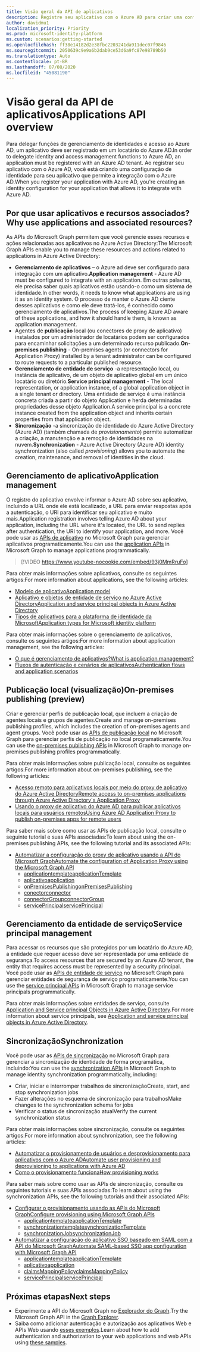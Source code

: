 ```yaml
---
title: Visão geral da API de aplicativos
description: Registre seu aplicativo com o Azure AD para criar uma configuração de identidade para ele que permita a integração com o Azure AD.
author: davidmu1
localization_priority: Priority
ms.prod: microsoft-identity-platform
ms.custom: scenarios:getting-started
ms.openlocfilehash: ff38e14182d2e38fbc2203241da911dec07f9846
ms.sourcegitcommit: 2050639c9e9a6b2dab9ce53d6a9fc87e98789b50
ms.translationtype: Auto
ms.contentlocale: pt-BR
ms.lasthandoff: 07/08/2020
ms.locfileid: "45081190"
---
```

# <a name="applications-api-overview"></a><span data-ttu-id="86e23-103">Visão geral da API de aplicativos</span><span class="sxs-lookup"><span data-stu-id="86e23-103">Applications API overview</span></span>

<span data-ttu-id="86e23-104">Para delegar funções de gerenciamento de identidades e acesso ao Azure AD, um aplicativo deve ser registrado em um locatário do Azure AD.</span><span class="sxs-lookup"><span data-stu-id="86e23-104">In order to delegate identity and access management functions to Azure AD, an application must be registered with an Azure AD tenant.</span></span> <span data-ttu-id="86e23-105">Ao registrar seu aplicativo com o Azure AD, você está criando uma configuração de identidade para seu aplicativo que permite a integração com o Azure AD.</span><span class="sxs-lookup"><span data-stu-id="86e23-105">When you register your application with Azure AD, you're creating an identity configuration for your application that allows it to integrate with Azure AD.</span></span>

## <a name="why-use-applications-and-associated-resources"></a><span data-ttu-id="86e23-106">Por que usar aplicativos e recursos associados?</span><span class="sxs-lookup"><span data-stu-id="86e23-106">Why use applications and associated resources?</span></span>

<span data-ttu-id="86e23-107">As APIs do Microsoft Graph permitem que você gerencie esses recursos e ações relacionadas aos aplicativos no Azure Active Directory:</span><span class="sxs-lookup"><span data-stu-id="86e23-107">The Microsoft Graph APIs enable you to manage these resources and actions related to applications in Azure Active Directory:</span></span>
- <span data-ttu-id="86e23-108">**Gerenciamento de aplicativos** – o Azure ad deve ser configurado para integração com um aplicativo.</span><span class="sxs-lookup"><span data-stu-id="86e23-108">**Application management** - Azure AD must be configured to integrate with an application.</span></span> <span data-ttu-id="86e23-109">Em outras palavras, ele precisa saber quais aplicativos estão usando-o como um sistema de identidade.</span><span class="sxs-lookup"><span data-stu-id="86e23-109">In other words, it needs to know what applications are using it as an identity system.</span></span> <span data-ttu-id="86e23-110">O processo de manter o Azure AD ciente desses aplicativos e como ele deve tratá-los, é conhecido como gerenciamento de aplicativos.</span><span class="sxs-lookup"><span data-stu-id="86e23-110">The process of keeping Azure AD aware of these applications, and how it should handle them, is known as application management.</span></span>
- <span data-ttu-id="86e23-111">Agentes de **publicação** local (ou conectores de proxy de aplicativo) instalados por um administrador de locatários podem ser configurados para encaminhar solicitações a um determinado recurso publicado.</span><span class="sxs-lookup"><span data-stu-id="86e23-111">**On-premises publishing** - On-premises agents (or connectors for Application Proxy) installed by a tenant administrator can be configured to route requests to a particular published resource.</span></span>
- <span data-ttu-id="86e23-112">**Gerenciamento de entidade de serviço** -a representação local, ou instância de aplicativo, de um objeto de aplicativo global em um único locatário ou diretório.</span><span class="sxs-lookup"><span data-stu-id="86e23-112">**Service principal management** - The local representation, or application instance, of a global application object in a single tenant or directory.</span></span> <span data-ttu-id="86e23-113">Uma entidade de serviço é uma instância concreta criada a partir do objeto Application e herda determinadas propriedades desse objeto Application.</span><span class="sxs-lookup"><span data-stu-id="86e23-113">A service principal is a concrete instance created from the application object and inherits certain properties from that application object.</span></span>
- <span data-ttu-id="86e23-114">**Sincronização** -a sincronização de identidade do Azure Active Directory (Azure AD) (também chamada de *provisionamento*) permite automatizar a criação, a manutenção e a remoção de identidades na nuvem.</span><span class="sxs-lookup"><span data-stu-id="86e23-114">**Synchronization** - Azure Active Directory (Azure AD) identity synchronization (also called *provisioning*) allows you to automate the creation, maintenance, and removal of identities in the cloud.</span></span>

## <a name="application-management"></a><span data-ttu-id="86e23-115">Gerenciamento de aplicativo</span><span class="sxs-lookup"><span data-stu-id="86e23-115">Application management</span></span>

<span data-ttu-id="86e23-116">O registro do aplicativo envolve informar o Azure AD sobre seu aplicativo, incluindo a URL onde ele está localizado, a URL para enviar respostas após a autenticação, o URI para identificar seu aplicativo e muito mais.</span><span class="sxs-lookup"><span data-stu-id="86e23-116">Application registration involves telling Azure AD about your application, including the URL where it's located, the URL to send replies after authentication, the URI to identify your application, and more.</span></span> <span data-ttu-id="86e23-117">Você pode usar as [APIs de aplicativo](/graph/api/resources/application?view=graph-rest-1.0) no Microsoft Graph para gerenciar aplicativos programaticamente.</span><span class="sxs-lookup"><span data-stu-id="86e23-117">You can use the [application APIs](/graph/api/resources/application?view=graph-rest-1.0) in Microsoft Graph to manage applications programmatically.</span></span>

> [!VIDEO https://www.youtube-nocookie.com/embed/93j0MmRruFo]

<span data-ttu-id="86e23-118">Para obter mais informações sobre aplicativos, consulte os seguintes artigos:</span><span class="sxs-lookup"><span data-stu-id="86e23-118">For more information about applications, see the following articles:</span></span>
- [<span data-ttu-id="86e23-119">Modelo de aplicativo</span><span class="sxs-lookup"><span data-stu-id="86e23-119">Application model</span></span>](https://docs.microsoft.com/azure/active-directory/develop/application-model)
- [<span data-ttu-id="86e23-120">Aplicativo e objetos de entidade de serviço no Azure Active Directory</span><span class="sxs-lookup"><span data-stu-id="86e23-120">Application and service principal objects in Azure Active Directory</span></span>](https://docs.microsoft.com/azure/active-directory/develop/app-objects-and-service-principals)
- [<span data-ttu-id="86e23-121">Tipos de aplicativos para a plataforma de identidade da Microsoft</span><span class="sxs-lookup"><span data-stu-id="86e23-121">Application types for Microsoft identity platform</span></span>](https://docs.microsoft.com/azure/active-directory/develop/v2-app-types)

<span data-ttu-id="86e23-122">Para obter mais informações sobre o gerenciamento de aplicativos, consulte os seguintes artigos:</span><span class="sxs-lookup"><span data-stu-id="86e23-122">For more information about application management, see the following articles:</span></span>
- [<span data-ttu-id="86e23-123">O que é gerenciamento de aplicativos?</span><span class="sxs-lookup"><span data-stu-id="86e23-123">What is application management?</span></span>](https://docs.microsoft.com/azure/active-directory/manage-apps/what-is-application-management)
- [<span data-ttu-id="86e23-124">Fluxos de autenticação e cenários de aplicativos</span><span class="sxs-lookup"><span data-stu-id="86e23-124">Authentication flows and application scenarios</span></span>](https://docs.microsoft.com/azure/active-directory/develop/authentication-flows-app-scenarios)

## <a name="on-premises-publishing-preview"></a><span data-ttu-id="86e23-125">Publicação local (visualização)</span><span class="sxs-lookup"><span data-stu-id="86e23-125">On-premises publishing (preview)</span></span>

<span data-ttu-id="86e23-126">Criar e gerenciar perfis de publicação local, que incluem a criação de agentes locais e grupos de agentes.</span><span class="sxs-lookup"><span data-stu-id="86e23-126">Create and manage on-premises publishing profiles, which includes the creation of on-premises agents and agent groups.</span></span> <span data-ttu-id="86e23-127">Você pode usar as [APIs de publicação local](/graph/api/resources/onpremisespublishingprofile-root) no Microsoft Graph para gerenciar perfis de publicação no local programaticamente.</span><span class="sxs-lookup"><span data-stu-id="86e23-127">You can use the [on-premises publishing APIs](/graph/api/resources/onpremisespublishingprofile-root) in Microsoft Graph to manage on-premises publishing profiles programmatically.</span></span>

<span data-ttu-id="86e23-128">Para obter mais informações sobre publicação local, consulte os seguintes artigos:</span><span class="sxs-lookup"><span data-stu-id="86e23-128">For more information about on-premises publishing, see the following articles:</span></span>
- [<span data-ttu-id="86e23-129">Acesso remoto para aplicativos locais por meio do proxy de aplicativo do Azure Active Directory</span><span class="sxs-lookup"><span data-stu-id="86e23-129">Remote access to on-premises applications through Azure Active Directory's Application Proxy</span></span>](https://docs.microsoft.com/azure/active-directory/manage-apps/application-proxy)
- [<span data-ttu-id="86e23-130">Usando o proxy de aplicativo do Azure AD para publicar aplicativos locais para usuários remotos</span><span class="sxs-lookup"><span data-stu-id="86e23-130">Using Azure AD Application Proxy to publish on-premises apps for remote users</span></span>](https://docs.microsoft.com/azure/active-directory/manage-apps/what-is-application-proxy)

<span data-ttu-id="86e23-131">Para saber mais sobre como usar as APIs de publicação local, consulte o seguinte tutorial e suas APIs associadas:</span><span class="sxs-lookup"><span data-stu-id="86e23-131">To learn about using the on-premises publishing APIs, see the following tutorial and its associated APIs:</span></span>
- [<span data-ttu-id="86e23-132">Automatizar a configuração do proxy de aplicativo usando a API do Microsoft Graph</span><span class="sxs-lookup"><span data-stu-id="86e23-132">Automate the configuration of Application Proxy using the Microsoft Graph API</span></span>](https://docs.microsoft.com/graph/application-proxy-configure-api)
    - [<span data-ttu-id="86e23-133">applicationtemplate</span><span class="sxs-lookup"><span data-stu-id="86e23-133">applicationTemplate</span></span>](/graph/api/resources/applicationtemplate?view=graph-rest-1.0)
    - [<span data-ttu-id="86e23-134">aplicativo</span><span class="sxs-lookup"><span data-stu-id="86e23-134">application</span></span>](/graph/api/resources/application?view=graph-rest-1.0)
    - [<span data-ttu-id="86e23-135">onPremisesPublishing</span><span class="sxs-lookup"><span data-stu-id="86e23-135">onPremisesPublishing</span></span>](/graph/api/resources/onpremisespublishingprofile-root)
    - [<span data-ttu-id="86e23-136">conector</span><span class="sxs-lookup"><span data-stu-id="86e23-136">connector</span></span>](/graph/api/resources/connector)
    - [<span data-ttu-id="86e23-137">connectorGroup</span><span class="sxs-lookup"><span data-stu-id="86e23-137">connectorGroup</span></span>](/graph/api/resources/connectorgroup)
    - [<span data-ttu-id="86e23-138">servicePrincipal</span><span class="sxs-lookup"><span data-stu-id="86e23-138">servicePrincipal</span></span>](/graph/api/resources/serviceprincipal?view=graph-rest-1.0)

## <a name="service-principal-management"></a><span data-ttu-id="86e23-139">Gerenciamento da entidade de serviço</span><span class="sxs-lookup"><span data-stu-id="86e23-139">Service principal management</span></span>

<span data-ttu-id="86e23-140">Para acessar os recursos que são protegidos por um locatário do Azure AD, a entidade que requer acesso deve ser representada por uma entidade de segurança.</span><span class="sxs-lookup"><span data-stu-id="86e23-140">To access resources that are secured by an Azure AD tenant, the entity that requires access must be represented by a security principal.</span></span> <span data-ttu-id="86e23-141">Você pode usar as [APIs de entidade de serviço](/graph/api/resources/serviceprincipal?view=graph-rest-1.0) no Microsoft Graph para gerenciar entidades de segurança de serviço programaticamente.</span><span class="sxs-lookup"><span data-stu-id="86e23-141">You can use the [service principal APIs](/graph/api/resources/serviceprincipal?view=graph-rest-1.0) in Microsoft Graph to manage service principals programmatically.</span></span>

<span data-ttu-id="86e23-142">Para obter mais informações sobre entidades de serviço, consulte [Application and Service principal Objects in Azure Active Directory](https://docs.microsoft.com/azure/active-directory/develop/app-objects-and-service-principals).</span><span class="sxs-lookup"><span data-stu-id="86e23-142">For more information about service principals, see [Application and service principal objects in Azure Active Directory](https://docs.microsoft.com/azure/active-directory/develop/app-objects-and-service-principals).</span></span>

## <a name="synchronization"></a><span data-ttu-id="86e23-143">Sincronização</span><span class="sxs-lookup"><span data-stu-id="86e23-143">Synchronization</span></span>

<span data-ttu-id="86e23-144">Você pode usar as [APIs de sincronização](/graph/api/resources/synchronization-overview) no Microsoft Graph para gerenciar a sincronização de identidade de forma programática, incluindo:</span><span class="sxs-lookup"><span data-stu-id="86e23-144">You can use the [synchronization APIs](/graph/api/resources/synchronization-overview) in Microsoft Graph to manage identity synchronization programmatically, including:</span></span>
- <span data-ttu-id="86e23-145">Criar, iniciar e interromper trabalhos de sincronização</span><span class="sxs-lookup"><span data-stu-id="86e23-145">Create, start, and stop synchronization jobs</span></span>
- <span data-ttu-id="86e23-146">Fazer alterações no esquema de sincronização para trabalhos</span><span class="sxs-lookup"><span data-stu-id="86e23-146">Make changes to the synchronization schema for jobs</span></span>
- <span data-ttu-id="86e23-147">Verificar o status de sincronização atual</span><span class="sxs-lookup"><span data-stu-id="86e23-147">Verify the current synchronization status</span></span>

<span data-ttu-id="86e23-148">Para obter mais informações sobre sincronização, consulte os seguintes artigos:</span><span class="sxs-lookup"><span data-stu-id="86e23-148">For more information about synchronization, see the following articles:</span></span>
- [<span data-ttu-id="86e23-149">Automatizar o provisionamento de usuários e desprovisionamento para aplicativos com o Azure AD</span><span class="sxs-lookup"><span data-stu-id="86e23-149">Automate user provisioning and deprovisioning to applications with Azure AD</span></span>](https://docs.microsoft.com/azure/active-directory/app-provisioning/user-provisioning)
- [<span data-ttu-id="86e23-150">Como o provisionamento funciona</span><span class="sxs-lookup"><span data-stu-id="86e23-150">How provisioning works</span></span>](https://docs.microsoft.com/azure/active-directory/app-provisioning/how-provisioning-works)

<span data-ttu-id="86e23-151">Para saber mais sobre como usar as APIs de sincronização, consulte os seguintes tutoriais e suas APIs associadas:</span><span class="sxs-lookup"><span data-stu-id="86e23-151">To learn about using the synchronization APIs, see the following tutorials and their associated APIs:</span></span>
- [<span data-ttu-id="86e23-152">Configurar o provisionamento usando as APIs do Microsoft Graph</span><span class="sxs-lookup"><span data-stu-id="86e23-152">Configure provisioning using Microsoft Graph APIs</span></span>](https://docs.microsoft.com/azure/active-directory/app-provisioning/application-provisioning-configure-api)
    - [<span data-ttu-id="86e23-153">applicationtemplate</span><span class="sxs-lookup"><span data-stu-id="86e23-153">applicationTemplate</span></span>](/graph/api/resources/applicationtemplate?view=graph-rest-1.0)
    - [<span data-ttu-id="86e23-154">synchronizationtemplate</span><span class="sxs-lookup"><span data-stu-id="86e23-154">synchronizationTemplate</span></span>](/graph/api/resources/synchronization-synchronizationtemplate)
    - [<span data-ttu-id="86e23-155">synchronizationJob</span><span class="sxs-lookup"><span data-stu-id="86e23-155">synchronizationJob</span></span>](/graph/api/resources/synchronization-synchronizationjob)
- [<span data-ttu-id="86e23-156">Automatizar a configuração do aplicativo SSO baseado em SAML com a API do Microsoft Graph</span><span class="sxs-lookup"><span data-stu-id="86e23-156">Automate SAML-based SSO app configuration with Microsoft Graph API</span></span>](https://docs.microsoft.com/azure/active-directory/manage-apps/application-saml-sso-configure-api)
    - [<span data-ttu-id="86e23-157">applicationtemplate</span><span class="sxs-lookup"><span data-stu-id="86e23-157">applicationTemplate</span></span>](/graph/api/resources/applicationtemplate?view=graph-rest-1.0)
    - [<span data-ttu-id="86e23-158">aplicativo</span><span class="sxs-lookup"><span data-stu-id="86e23-158">application</span></span>](/graph/api/resources/application?view=graph-rest-1.0)
    - [<span data-ttu-id="86e23-159">claimsMappingPolicy</span><span class="sxs-lookup"><span data-stu-id="86e23-159">claimsMappingPolicy</span></span>](/graph/api/resources/claimsmappingpolicy)
    - [<span data-ttu-id="86e23-160">servicePrincipal</span><span class="sxs-lookup"><span data-stu-id="86e23-160">servicePrincipal</span></span>](/graph/api/resources/serviceprincipal?view=graph-rest-1.0)

## <a name="next-steps"></a><span data-ttu-id="86e23-161">Próximas etapas</span><span class="sxs-lookup"><span data-stu-id="86e23-161">Next steps</span></span>
- <span data-ttu-id="86e23-162">Experimente a API do Microsoft Graph no [Explorador do Graph](https://developer.microsoft.com/graph/graph-explorer).</span><span class="sxs-lookup"><span data-stu-id="86e23-162">Try the Microsoft Graph API in the [Graph Explorer](https://developer.microsoft.com/graph/graph-explorer).</span></span>
- <span data-ttu-id="86e23-163">Saiba como adicionar autenticação e autorização aos aplicativos Web e APIs Web usando [esses exemplos](https://docs.microsoft.com/azure/active-directory/develop/sample-v2-code).</span><span class="sxs-lookup"><span data-stu-id="86e23-163">Learn about how to add authentication and authorization to your web applications and web APIs using [these samples](https://docs.microsoft.com/azure/active-directory/develop/sample-v2-code).</span></span>
